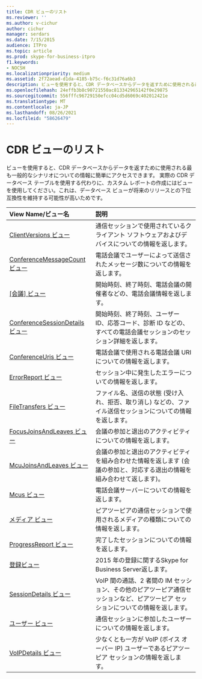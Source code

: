 ```yaml
---
title: CDR ビューのリスト
ms.reviewer: ''
ms.author: v-cichur
author: cichur
manager: serdars
ms.date: 7/15/2015
audience: ITPro
ms.topic: article
ms.prod: skype-for-business-itpro
f1.keywords:
- NOCSH
ms.localizationpriority: medium
ms.assetid: 2f72aead-d1da-4185-b75c-f6c31d76a6b3
description: ビューを使用すると、CDR データベースからデータを返すために使用される最も一般的なシナリオについての情報に簡単にアクセスできます。 実際の CDR データベース テーブルを使用する代わりに、カスタム レポートの作成にはビューを使用してください。これは、データベース ビューが将来のリリースとの下位互換性を維持する可能性が高いためです。
ms.openlocfilehash: 24effb3b8c90721550ac813342965142f0e29875
ms.sourcegitcommit: 556fffc96729150efcc04cd5d6069c402012421e
ms.translationtype: MT
ms.contentlocale: ja-JP
ms.lasthandoff: 08/26/2021
ms.locfileid: "58626479"
---
```

# <a name="list-of-cdr-views"></a>CDR ビューのリスト
 
ビューを使用すると、CDR データベースからデータを返すために使用される最も一般的なシナリオについての情報に簡単にアクセスできます。 実際の CDR データベース テーブルを使用する代わりに、カスタム レポートの作成にはビューを使用してください。これは、データベース ビューが将来のリリースとの下位互換性を維持する可能性が高いためです。
  
|**View Name/ビュー名**|**説明**|
|:-----|:-----|
|[ClientVersions ビュー](clientversions-0.md) <br/> |通信セッションで使用されているクライアント ソフトウェアおよびデバイスについての情報を返します。  <br/> |
|[ConferenceMessageCount ビュー](conferencemessagecount-0.md) <br/> |電話会議でユーザーによって送信されたメッセージ数についての情報を返します。  <br/> |
|[[会議] ビュー](conferences-0.md) <br/> |開始時刻、終了時刻、電話会議の開催者などの、電話会議情報を返します。  <br/> |
|[ConferenceSessionDetails ビュー](conferencesessiondetails.md) <br/> |開始時刻、終了時刻、ユーザー ID、応答コード、診断 ID などの、すべての電話会議セッションのセッション詳細を返します。  <br/> |
|[ConferenceUris ビュー](conferenceuris-0.md) <br/> |電話会議で使用される電話会議 URI についての情報を返します。  <br/> |
|[ErrorReport ビュー](errorreport-0.md) <br/> |セッション中に発生したエラーについての情報を返します。  <br/> |
|[FileTransfers ビュー](filetransfers.md) <br/> |ファイル名、送信の状態 (受け入れ、拒否、取り消し) などの、ファイル送信セッションについての情報を返します。  <br/> |
|[FocusJoinsAndLeaves ビュー](focusjoinsandleaves-0.md) <br/> |会議の参加と退出のアクティビティについての情報を返します。  <br/> |
|[McuJoinsAndLeaves ビュー](mcujoinsandleaves-0.md) <br/> |会議の参加と退出のアクティビティを組み合わせた情報を返します (会議の参加と、対応する退出の情報を組み合わせて返します)。  <br/> |
|[Mcus ビュー](mcus-0.md) <br/> |電話会議サーバーについての情報を返します。  <br/> |
|[メディア ビュー](media-0.md) <br/> |ピアツーピアの通信セッションで使用されるメディアの種類についての情報を返します。  <br/> |
|[ProgressReport ビュー](progressreport-0.md) <br/> |完了したセッションについての情報を返します。  <br/> |
|[登録ビュー](registration-0.md) <br/> |2015 年の登録に関するSkype for Business Server返します。  <br/> |
|[SessionDetails ビュー](sessiondetails-0.md) <br/> |VoIP 間の通話、2 者間の IM セッション、その他のピアツーピア通信セッションなど、ピアツーピア セッションについての情報を返します。  <br/> |
|[ユーザー ビュー](user.md) <br/> |通信セッションに参加したユーザーについての情報を返します。  <br/> |
|[VoIPDetails ビュー](voipdetails.md) <br/> |少なくとも一方が VoIP (ボイス オーバー IP) ユーザーであるピアツーピア セッションの情報を返します。  <br/> |
   

